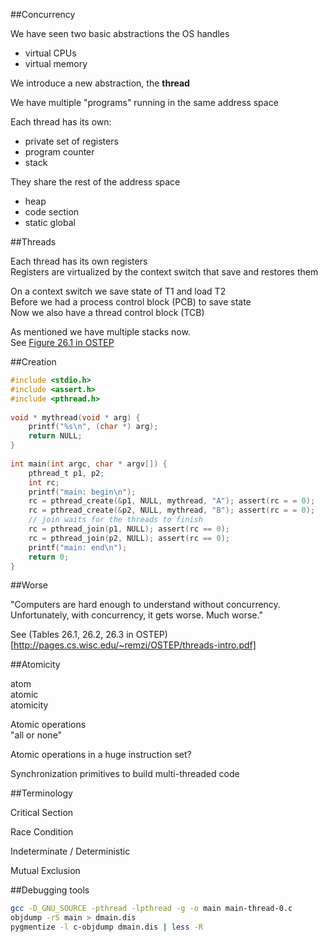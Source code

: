 ##Concurrency  
  
We have seen two basic abstractions the OS handles  
- virtual CPUs  
- virtual memory  
  
We introduce a new abstraction, the __thread__  
  
We have multiple "programs" running in the same address space  
  
Each thread has its own:  
- private set of registers  
- program counter  
- stack  
  
They share the rest of the address space  
- heap  
- code section  
- static global  
  
  
##Threads  
  
Each thread has its own registers  
Registers are virtualized by the context switch that save and restores them  
  
On a context switch we save state of T1 and load T2  
Before we had a process control block (PCB) to save state  
Now we also have a thread control block (TCB)  
  
As mentioned we have multiple stacks now.  
See [Figure 26.1 in OSTEP](http://pages.cs.wisc.edu/~remzi/OSTEP/threads-intro.pdf)
  
  
##Creation  
  
```c  
#include <stdio.h>  
#include <assert.h>  
#include <pthread.h>  
  
void * mythread(void * arg) {  
    printf("%s\n", (char *) arg);  
    return NULL;  
}  
  
int main(int argc, char * argv[]) {  
    pthread_t p1, p2;  
    int rc;  
    printf("main: begin\n");  
    rc = pthread_create(&p1, NULL, mythread, "A"); assert(rc = = 0);  
    rc = pthread_create(&p2, NULL, mythread, "B"); assert(rc = = 0);  
    // join waits for the threads to finish  
    rc = pthread_join(p1, NULL); assert(rc == 0);  
    rc = pthread_join(p2, NULL); assert(rc == 0);  
    printf("main: end\n");  
    return 0;  
}  
```  
  
  
##Worse  
  
"Computers are hard enough to understand without concurrency.   
Unfortunately, with concurrency, it gets worse. Much worse."  
  
See (Tables 26.1, 26.2, 26.3 in OSTEP)[http://pages.cs.wisc.edu/~remzi/OSTEP/threads-intro.pdf]  
  
  
##Atomicity  
  
atom  
atomic  
atomicity  
  
Atomic operations  
"all or none"  
  
Atomic operations in a huge instruction set?  
  
Synchronization primitives to build multi-threaded code  
  
  
##Terminology  
  
Critical Section  
  
Race Condition  
  
Indeterminate / Deterministic  
  
Mutual Exclusion  
  
  
  
  
  
  
##Debugging tools  
  
```bash  
gcc -D_GNU_SOURCE -pthread -lpthread -g -o main main-thread-0.c  
objdump -rS main > dmain.dis  
pygmentize -l c-objdump dmain.dis | less -R  
```  

